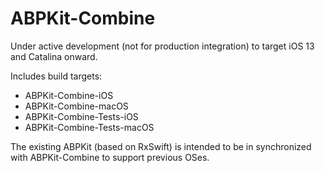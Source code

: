 # ABPKit-Combine

Under active development (not for production integration) to target iOS 13 and Catalina onward.

Includes build targets:

- ABPKit-Combine-iOS
- ABPKit-Combine-macOS
- ABPKit-Combine-Tests-iOS
- ABPKit-Combine-Tests-macOS

The existing ABPKit (based on RxSwift) is intended to be in synchronized with ABPKit-Combine to support previous OSes.
